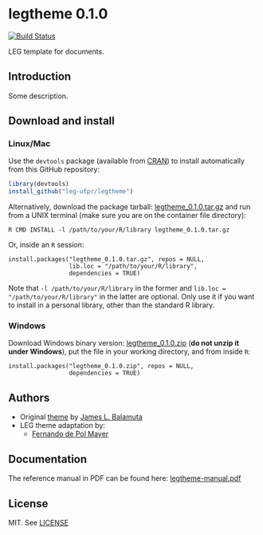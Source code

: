 

# legtheme 0.1.0

[![Build Status](https://travis-ci.org/leg-ufpr/legtheme.svg?branch=master)](https://travis-ci.org/leg-ufpr/legtheme)

LEG template for documents.

## Introduction

Some description.

## Download and install

### Linux/Mac

Use the `devtools` package (available from
[CRAN](http://cran-r.c3sl.ufpr.br/web/packages/devtools/index.html)) to
install automatically from this GitHub repository:


```r
library(devtools)
install_github("leg-ufpr/legtheme")
```

Alternatively, download the package tarball: [legtheme_0.1.0.tar.gz][]
and run from a UNIX terminal (make sure you are on the container file
directory):


```
R CMD INSTALL -l /path/to/your/R/library legtheme_0.1.0.tar.gz
```

Or, inside an `R` session:


```
install.packages("legtheme_0.1.0.tar.gz", repos = NULL,
                 lib.loc = "/path/to/your/R/library",
                 dependencies = TRUE)
```

Note that `-l /path/to/your/R/library` in the former and `lib.loc =
"/path/to/your/R/library"` in the latter are optional. Only use it if
you want to install in a personal library, other than the standard R
library.

### Windows

Download Windows binary version: [legtheme_0.1.0.zip][] (**do not unzip
it under Windows**), put the file in your working directory, and from
inside `R`:


```
install.packages("legtheme_0.1.0.zip", repos = NULL,
                 dependencies = TRUE)
```

## Authors

- Original [theme](https://github.com/coatless/uiucthemes) by [James L.
  Balamuta](@coatless)
- LEG theme adaptation by:
  - [Fernando de Pol Mayer][]

## Documentation

The reference manual in PDF can be found here: [legtheme-manual.pdf][]

## License

MIT. See [LICENSE](./LICENSE)

<!-- links -->



[legtheme_0.1.0.tar.gz]: https://github.com/leg-ufpr/legtheme/raw/master/downloads/legtheme_0.1.0.tar.gz
[legtheme_0.1.0.zip]: https://github.com/leg-ufpr/legtheme/raw/master/downloads/legtheme_0.1.0.zip
[legtheme-manual.pdf]: https://github.com/leg-ufpr/legtheme/raw/master/downloads/legtheme-manual.pdf
[Fernando de Pol Mayer]: http://www.leg.ufpr.br/~fernandomayer
